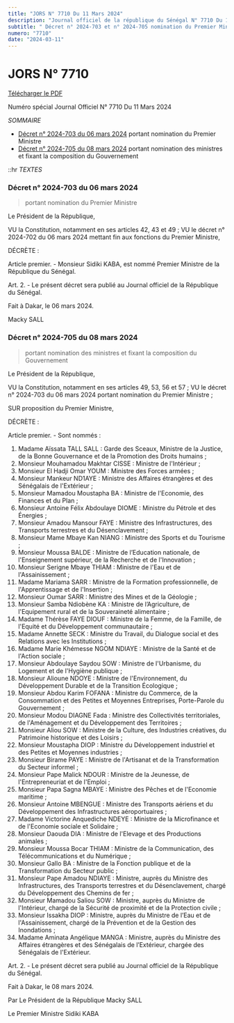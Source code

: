 ```yaml
---
title: "JORS N° 7710 Du 11 Mars 2024"
description: "Journal officiel de la république du Sénégal N° 7710 Du 11 Mars 2024"
subtitle: " Décret n° 2024-703 et n° 2024-705 nomination du Premier Ministre et du gouvernement"
numero: "7710"
date: "2024-03-11"
---
```


# JORS N° 7710

<a href="/jors/JO-7710-du-11-mars-2024.pdf" target="_blank">Télécharger le PDF</a>

Numéro spécial Journal Officiel N° 7710 Du 11 Mars 2024

_SOMMAIRE_

- [Décret n° 2024-703 du 06 mars 2024](#décret-n-2024-703-du-06-mars-2024) portant nomination du Premier Ministre
- [Décret n° 2024-705 du 08 mars 2024](#décret-n-2024-705-du-08-mars-2024) portant nomination des ministres et fixant la composition du Gouvernement

::hr
_TEXTES_

### Décret n° 2024-703 du 06 mars 2024

> portant nomination du Premier Ministre

Le Président de la République,

VU la Constitution, notamment en ses articles 42, 43 et 49 ;
VU le décret n° 2024-702 du 06 mars 2024 mettant fin aux fonctions du Premier Ministre,

DÉCRÈTE :

Article premier. - Monsieur Sidiki KABA, est nommé Premier Ministre de la République du Sénégal.

Art. 2. - Le présent décret sera publié au Journal officiel de la République du Sénégal.

Fait à Dakar, le 06 mars 2024.

Macky SALL

### Décret n° 2024-705 du 08 mars 2024

> portant nomination des ministres et fixant la composition du Gouvernement

Le Président de la République,

VU la Constitution, notamment en ses articles 49, 53, 56 et 57 ;
VU le décret n° 2024-703 du 06 mars 2024 portant nomination du Premier Ministre ;

SUR proposition du Premier Ministre,

DÉCRÈTE :

Article premier. - Sont nommés :

1. Madame Aïssata TALL SALL : Garde des Sceaux, Ministre de la Justice, de la Bonne Gouvernance et de la Promotion des Droits humains ;
2. Monsieur Mouhamadou Makhtar CISSE : Ministre de l'Intérieur ;
3. Monsieur El Hadji Omar YOUM : Ministre des Forces armées ;
4. Monsieur Mankeur ND1AYE : Ministre des Affaires étrangères et des Sénégalais de l'Extérieur ;
5. Monsieur Mamadou Moustapha BA : Ministre de l'Economie, des Finances et du Plan ;
6. Monsieur Antoine Félix Abdoulaye DIOME : Ministre du Pétrole et des Énergies ;
7. Monsieur Amadou Mansour FAYE : Ministre des Infrastructures, des Transports terrestres et du Désenclavement ;
8. Monsieur Mame Mbaye Kan NIANG : Ministre des Sports et du Tourisme ;
9. Monsieur Moussa BALDE : Ministre de l’Education nationale, de l'Enseignement supérieur, de la Recherche et de l'Innovation ;
10. Monsieur Serigne Mbaye THIAM : Ministre de l'Eau et de l'Assainissement ;
11. Madame Mariama SARR : Ministre de la Formation professionnelle, de l'Apprentissage et de l'Insertion ;
12. Monsieur Oumar SARR : Ministre des Mines et de la Géologie ;
13. Monsieur Samba Ndiobène KA : Ministre de l’Agriculture, de l'Equipement rural et de la Souveraineté alimentaire ;
14. Madame Thérèse FAYE DIOUF : Ministre de la Femme, de la Famille, de l'Equité et du Développement communautaire ;
15. Madame Annette SECK : Ministre du Travail, du Dialogue social et des Relations avec les Institutions ;
16. Madame Marie Khémesse NGOM NDIAYE : Ministre de la Santé et de l'Action sociale ;
17. Monsieur Abdoulaye Saydou SOW : Ministre de l'Urbanisme, du Logement et de l'Hygiène publique ;
18. Monsieur Alioune NDOYE : Ministre de l'Environnement, du Développement Durable et de la Transition Écologique ;
19. Monsieur Abdou Karim FOFANA : Ministre du Commerce, de la Consommation et des Petites et Moyennes Entreprises, Porte-Parole du Gouvernement ;
20. Monsieur Modou DIAGNE Fada : Ministre des Collectivités territoriales, de l'Aménagement et du Développement des Territoires ;
21. Monsieur Aliou SOW : Ministre de la Culture, des Industries créatives, du Patrimoine historique et des Loisirs ;
22. Monsieur Moustapha DIOP : Ministre du Développement industriel et des Petites et Moyennes industries ;
23. Monsieur Birame PAYE : Ministre de l'Artisanat et de la Transformation du Secteur informel ;
24. Monsieur Pape Malick NDOUR : Ministre de la Jeunesse, de l'Entrepreneuriat et de l'Emploi ;
25. Monsieur Papa Sagna MBAYE : Ministre des Pêches et de l'Economie maritime ;
26. Monsieur Antoine MBENGUE : Ministre des Transports aériens et du Développement des Infrastructures aéroportuaires ;
27. Madame Victorine Anquediche NDEYE : Ministre de la Microfinance et de l'Economie sociale et Solidaire ;
28. Monsieur Daouda DIA : Ministre de l'Elevage et des Productions animales ;
29. Monsieur Moussa Bocar THIAM : Ministre de la Communication, des Télécommunications et du Numérique ;
30. Monsieur Gallo BA : Ministre de la Fonction publique et de la Transformation du Secteur public ;
31. Monsieur Pape Amadou NDIAYE : Ministre, auprès du Ministre des Infrastructures, des Transports terrestres et du Désenclavement, chargé du Développement des Chemins de fer ;
32. Monsieur Mamadou Saliou SOW : Ministre, auprès du Ministre de l'Intérieur, chargé de la Sécurité de proximité et de la Protection civile ;
33. Monsieur Issakha DIOP : Ministre, auprès du Ministre de l’Eau et de l'Assainissement, chargé de la Prévention et de la Gestion des Inondations ;
34. Madame Aminata Angélique MANGA : Ministre, auprès du Ministre des Affaires étrangères et des Sénégalais de l’Extérieur, chargée des Sénégalais de l'Extérieur.

Art. 2. - Le présent décret sera publié au Journal officiel de la République du Sénégal.

Fait à Dakar, le 08 mars 2024.

Par Le Président de la République
Macky SALL

Le Premier Ministre
Sidiki KABA
